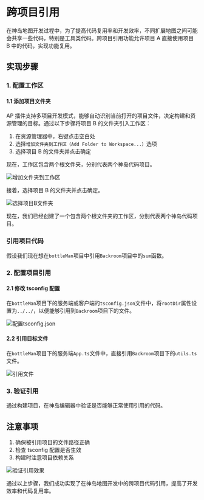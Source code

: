 # 跨项目引用

在神岛地图开发过程中，为了提高代码复用率和开发效率，不同扩展地图之间可能会共享一些代码，特别是工具类代码。跨项目引用功能允许项目 A 直接使用项目 B 中的代码，实现功能复用。

## 实现步骤

### 1. 配置工作区

#### 1.1 添加项目文件夹

AP 插件支持多项目开发模式，能够自动识别当前打开的项目文件，决定构建和资源管理的目标。通过以下步骤将项目 B 的文件夹引入工作区：

1. 在资源管理器中，右键点击空白处
2. 选择`增加文件夹到工作区（Add Folder to Workspace...）`选项
3. 选择项目 B 的文件夹并点击确定

现在，工作区包含两个根文件夹，分别代表两个神岛代码项目。

![增加文件夹到工作区](/QQ20241130-105649.png)

接着，选择项目 B 的文件夹并点击确定。

![选择项目B文件夹](/QQ20241130-105935.png)

现在，我们已经创建了一个包含两个根文件夹的工作区，分别代表两个神岛代码项目。

### 引用项目代码

假设我们现在想在`bottleMan`项目中引用`Backroom`项目中的`sum`函数。

### 2. 配置项目引用

#### 2.1 修改 tsconfig 配置

在`bottleMan`项目下的服务端或客户端的`tsconfig.json`文件中，将`rootDir`属性设置为`../../`，以便能够引用到`Backroom`项目下的文件。

![配置`tsconfig.json`](/QQ20241130-110625.png)

#### 2.2 引用目标文件

在`bottleMan`项目下的服务端`App.ts`文件中，直接引用`Backroom`项目下的`utils.ts`文件。

![引用文件](/QQ20241130-110733.png)

### 3. 验证引用

通过构建项目，在神岛编辑器中验证是否能够正常使用引用的代码。

## 注意事项

1. 确保被引用项目的文件路径正确
2. 检查 tsconfig 配置是否生效
3. 构建时注意项目依赖关系

![验证引用效果](/QQ20241130-111024.png)

通过以上步骤，我们成功实现了在神岛地图开发中的跨项目代码引用，提高了开发效率和代码复用率。
